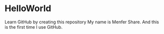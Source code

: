 # HelloWorld
Learn GitHub by creating this repository
My name is Menfer Share. And this is the first time I use GitHub. 
